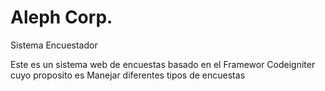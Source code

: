 # Aleph Corp.

Sistema Encuestador 

Este es un sistema web de encuestas basado en el Framewor Codeigniter cuyo proposito es Manejar diferentes tipos de encuestas
